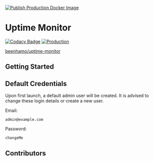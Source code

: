 [![Publish Production Docker Image](https://github.com/ElBeenMachine/uptime-monitor/actions/workflows/publish-docker-production.yml/badge.svg)](https://github.com/ElBeenMachine/uptime-monitor/actions/workflows/publish-docker-production.yml)

# Uptime Monitor

[![Codacy Badge](https://app.codacy.com/project/badge/Grade/c77b6452a13d4645a3787bdc99092814)](https://app.codacy.com/gh/ElBeenMachine/uptime-monitor/dashboard?utm_source=gh&utm_medium=referral&utm_content=&utm_campaign=Badge_grade) [![Production](https://github.com/ElBeenMachine/uptime-monitor/actions/workflows/publish-docker-production.yml/badge.svg)](https://github.com/ElBeenMachine/uptime-monitor/actions/workflows/publish-docker-production.yml)

[beenhamo/uptime-monitor](https://hub.docker.com/r/beenhamo/uptime-monitor)

## Getting Started

## Default Credentials

Upon first launch, a default admin user will be created. It is advised to change these login details or create a new user.

Email:

```
admin@example.com
```

Password:

```
changeMe
```

## Contributors
